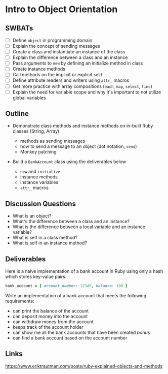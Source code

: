 Intro to Object Orientation
===

## SWBATs
- [ ] Define `object` in programming domain
- [ ] Explain the concept of sending messages
- [ ] Create a class and instantiate an instance of the class
- [ ] Explain the difference between a class and an instance
- [ ] Pass arguments to `new` by defining an initialize method in class
- [ ] Create instance methods
- [ ] Call methods on the implicit or explicit `self`
- [ ] Define attribute readers and writers using `attr_` macros
- [ ] Get more practice with array compositions (`each`, `map`, `select`, `find`)
- [ ] Explain the need for variable scope and why it's important to not utilize global variables

## Outline
- Demonstrate class methods and instance methods on in-built Ruby classes (String, Array)
  - methods as sending messages
  - how to send a message to an object (dot notation, `send`)
  - Monkey patching

- Build a `BankAccount` class using the deliverables below
  - `new` and `initialize`
  - instance methods
  - instance variables
  - `attr_` macros


## Discussion Questions
- What is an object?
- What's the difference between a class and an instance?
- What is the difference between a local variable and an instance variable?
- What is self in a class method?
- What is self in an instance method?


## Deliverables

Here is a naive implementation of a bank account in Ruby using only a hash which stores key-value pairs.

```rb
bank_account = { account_number: 12345, balance: 100 }
```

Write an implementation of a bank account that meets the following requirements:

- can print the balance of the account
- can deposit money into the account
- can withdraw money from the account
- keeps track of the account holder
- can show me all the bank accounts that have been created
*bonus*
- can find a bank account based on the account number

## Links
https://www.eriktrautman.com/posts/ruby-explained-objects-and-methods